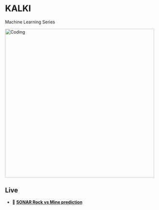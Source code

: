 # KALKI
Machine Learning Series

<img align="center" alt="Coding" width="490" src="https://user-images.githubusercontent.com/96681905/198893731-0dd595ea-15ef-4af8-a11f-61295451ea65.png"/>

## Live
- 🔭 [**SONAR Rock vs Mine prediction**](https://kalki-ml-sonar.herokuapp.com/)
